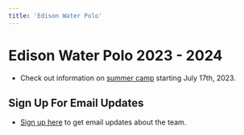 ```yaml
---
title: 'Edison Water Polo'
---
```


# Edison Water Polo 2023 - 2024
* Check out information on [summer camp](/summer) starting July 17th, 2023.
## Sign Up For Email Updates
* [Sign up here](/signup) to get email updates about the team.
